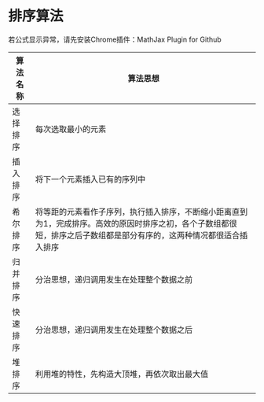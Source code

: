 # 排序算法
若公式显示异常，请先安装Chrome插件：MathJax Plugin for Github

算法名称 | 算法思想 
---- | ---- 
选择排序 | 每次选取最小的元素 
插入排序 | 将下一个元素插入已有的序列中 
希尔排序 | 将等距的元素看作子序列，执行插入排序，不断缩小距离直到为1，完成排序。高效的原因时排序之初，各个子数组都很短，排序之后子数组都是部分有序的，这两种情况都很适合插入排序 
归并排序 | 分治思想，递归调用发生在处理整个数据之前 
快速排序 | 分治思想，递归调用发生在处理整个数据之后 
堆排序 | 利用堆的特性，先构造大顶堆，再依次取出最大值 

